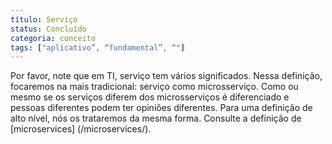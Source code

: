 ```yaml
---
título: Serviço
status: Concluído
categoria: conceito
tags: ["aplicativo”, “fundamental”, “"]
---
```


Por favor, note que em TI, serviço tem vários significados. 
Nessa definição, focaremos na mais tradicional: serviço como microsserviço. 
Como ou mesmo se os serviços diferem dos microsserviços é diferenciado e pessoas diferentes podem ter opiniões diferentes. 
Para uma definição de alto nível, nós os trataremos da mesma forma. 
Consulte a definição de [microservices] (/microservices/).
